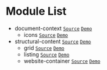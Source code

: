 # Module List

- document-context [`Source`](../src/components/document-context/modules) [`Demo`](../demo/document-context/modules)
    - icons [`Source`](../src/components/document-context/modules/icons) [`Demo`](../demo/document-context/modules/icons)
- structural-content [`Source`](../src/components/structural-content/modules) [`Demo`](../demo/structural-content/modules)
    - grid [`Source`](../src/components/structural-content/modules/grid) [`Demo`](../demo/structural-content/modules/grid)
    - listing [`Source`](../src/components/structural-content/modules/listing) [`Demo`](../demo/structural-content/modules/listing)
    - website-container [`Source`](../src/components/structural-content/modules/website-container) [`Demo`](../demo/structural-content/modules/website-container)